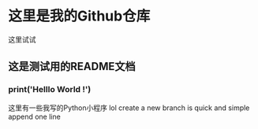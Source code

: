 # 这里是我的Github仓库 
这里试试
## 这是测试用的README文档
### print('Helllo World !')
这里有一些我写的Python小程序
lol
create a new branch is quick and simple
append one line
